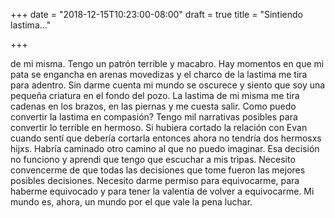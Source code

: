 +++
date = "2018-12-15T10:23:00-08:00"
draft = true
title = "Sintiendo lastima..."

+++

de mi misma. Tengo un patrón terrible y macabro. Hay momentos en que mi pata se engancha en arenas movedizas y el charco de la lastima me tira para adentro. Sin darme cuenta mi mundo se oscurece y siento que soy una pequeña criatura en el fondo del pozo. La lastima de mi misma me tira cadenas en los brazos, en las piernas y me cuesta salir. Como puedo convertir la lastima en compasión? Tengo mil narrativas posibles para convertir lo terrible en hermoso. Si hubiera cortado la relación con Evan cuando sentí que debería cortarla entonces ahora no tendría dos hermosxs hijxs. Habría caminado otro camino al que no puedo imaginar. Esa decisión no funciono y aprendi que tengo que escuchar a mis tripas. Necesito convencerme de que todas las decisiones que tome fueron las mejores posibles decisiones. Necesito darme permiso para equivocarme, para haberme equivocado y para tener la valentía de volver a equivocarme. Mi mundo es, ahora, un mundo por el que vale la pena luchar.
